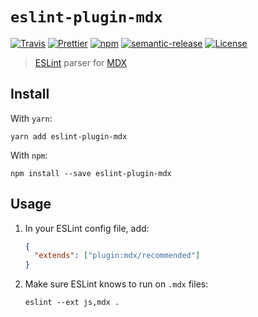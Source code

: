 # `eslint-plugin-mdx`

[![Travis](https://img.shields.io/travis/azz/eslint-plugin-mdx.svg?style=flat-square)](https://travis-ci.org/azz/eslint-plugin-mdx)
[![Prettier](https://img.shields.io/badge/code_style-prettier-ff69b4.svg?style=flat-square)](https://github.com/prettier/prettier)
[![npm](https://img.shields.io/npm/v/eslint-plugin-mdx.svg?style=flat-square)](https://npmjs.org/eslint-plugin-mdx)
[![semantic-release](https://img.shields.io/badge/%20%20%F0%9F%93%A6%F0%9F%9A%80-semantic--release-e10079.svg?style=flat-square)](https://github.com/semantic-release/semantic-release)
[![License](https://img.shields.io/badge/license-MIT-blue.svg?style=flat-square)](LICENSE)

> [ESLint](https://eslint.org/) parser for [MDX](https://github.com/mdx-js/mdx)

## Install

With `yarn`:

```shellsession
yarn add eslint-plugin-mdx
```

With `npm`:

```shellsession
npm install --save eslint-plugin-mdx
```

## Usage

1. In your ESLint config file, add:

   ```json
   {
     "extends": ["plugin:mdx/recommended"]
   }
   ```

2. Make sure ESLint knows to run on `.mdx` files:
   ```shellsession
   eslint --ext js,mdx .
   ```
